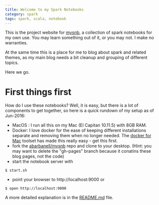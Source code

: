 ```yaml
---
title: Welcome to my Spark Notebooks
category: spark
tags: spark, scala, notebook
---
```


This is the project website for
[mysnb](https://github.com/abarbanell/mysnb), a collection of spark
notebooks for my own use. You may learn something out of it, or you
may not. I make no warranties.

At the same time this is a place for me to blog about spark and
related themes, as my main blog needs a bit cleanup and grouping
of different topics.

Here we go. 

# First things first

How do I use these notebooks? Well, it is easy, but there is a lot
of components to get together, so here is a quick rundown of my
setup as of Jun-2016:

- MacOS : I run all this on my Mac (El Capitan 10.11.5) with 8GB RAM. 
- Docker: I love docker for the ease of keeping different installations separate and removing them when no longer needed. The [docker for Mac](https://www.docker.com/products/docker#/mac) toolset has made this really easy - get this first.
- fork the [abarbanell/mysnb](https://github.com/abarbanell/mysnb) repo and clone to your desktop. (Hint: you may want to delete the "gh-pages" branch because it conatins these blog pages, not the code)
- start the notebook server with 

```
$ start.sh
```

- point your browser to http://localhost:9000 or 

```
$ open http://localhost:9000
```

A more detailed explanation is in the
[README.md](https://github.com/abarbanell/mysnb/blob/master/README.md)
file.



